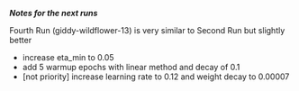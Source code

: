 ***Notes for the next runs***

Fourth Run (giddy-wildflower-13) is very similar to Second Run but slightly better
- increase eta_min to 0.05
- add 5 warmup epochs with linear method and decay of 0.1
- [not priority] increase learning rate to 0.12 and weight decay to 0.00007
